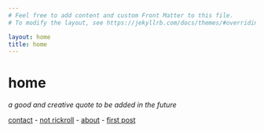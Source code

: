 ```yaml
---
# Feel free to add content and custom Front Matter to this file.
# To modify the layout, see https://jekyllrb.com/docs/themes/#overriding-theme-defaults

layout: home
title: home
---
```


# home

*a good and creative quote to be added in the future*

[contact](/contact) - [not rickroll](https://www.youtube.com/watch?v=dQw4w9WgXcQ) - [about](/about) - [first post](/2022/11/27/first-post)
